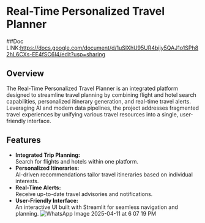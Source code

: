 # Real-Time Personalized Travel Planner
##Doc LINK:https://docs.google.com/document/d/1uSlXhU95UR4bijy5QAJ1o1SPh82hL6CXs-EE4fSC6I4/edit?usp=sharing
## Overview
The Real-Time Personalized Travel Planner is an integrated platform designed to streamline travel planning by combining flight and hotel search capabilities, personalized itinerary generation, and real-time travel alerts. Leveraging AI and modern data pipelines, the project addresses fragmented travel experiences by unifying various travel resources into a single, user-friendly interface.

## Features
- **Integrated Trip Planning:**  
  Search for flights and hotels within one platform.
- **Personalized Itineraries:**  
  AI-driven recommendations tailor travel itineraries based on individual interests.
- **Real-Time Alerts:**  
  Receive up-to-date travel advisories and notifications.
- **User-Friendly Interface:**  
  An interactive UI built with Streamlit for seamless navigation and planning.
![WhatsApp Image 2025-04-11 at 6 07 19 PM](https://github.com/user-attachments/assets/36bdb9c7-0c98-4a53-b39e-221d9298ffa8)
